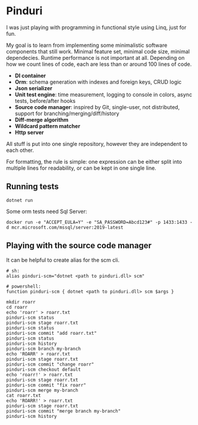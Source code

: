 # Pinduri

I was just playing with programming in functional style using Linq, just for fun.

My goal is to learn from implementing some minimalistic software components that still work. Minimal feature set, minimal code size, minimal dependecies. Runtime performance is not important at all. Depending on how we count lines of code, each are less than or around 100 lines of code.

- **DI container**
- **Orm**: schema generation with indexes and foreign keys, CRUD logic
- **Json serializer**
- **Unit test engine**: time measurement, logging to console in colors, async tests, before/after hooks
- **Source code manager**: inspired by Git, single-user, not distributed, support for branching/merging/diff/history
- **Diff-merge algorithm**
- **Wildcard pattern matcher**
- **Http server**

All stuff is put into one single repository, however they are independent to each other.

For formatting, the rule is simple: one expression can be either split into multiple lines for readability, or can be kept in one single line.

## Running tests

    dotnet run

Some orm tests need Sql Server:

    docker run -e "ACCEPT_EULA=Y" -e "SA_PASSWORD=Abcd123#" -p 1433:1433 -d mcr.microsoft.com/mssql/server:2019-latest

## Playing with the source code manager

It can be helpful to create alias for the scm cli.

    # sh:
    alias pinduri-scm="dotnet <path to pinduri.dll> scm"

    # powershell:
    function pinduri-scm { dotnet <path to pinduri.dll> scm $args }

    mkdir roarr
    cd roarr
    echo 'roarr' > roarr.txt
    pinduri-scm status
    pinduri-scm stage roarr.txt
    pinduri-scm status
    pinduri-scm commit "add roarr.txt"
    pinduri-scm status
    pinduri-scm history
    pinduri-scm branch my-branch
    echo 'ROARR' > roarr.txt
    pinduri-scm stage roarr.txt
    pinduri-scm commit "change roarr"
    pinduri-scm checkout default
    echo 'roarr!' > roarr.txt
    pinduri-scm stage roarr.txt
    pinduri-scm commit "fix roarr"
    pinduri-scm merge my-branch
    cat roarr.txt
    echo 'ROARR!' > roarr.txt
    pinduri-scm stage roarr.txt
    pinduri-scm commit "merge branch my-branch"
    pinduri-scm history
